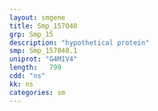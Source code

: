 ```yaml
---
layout: smgene
title: Smp_157040
grp: Smp_15
description: "hypothetical protein"
smp: Smp_157040.1
uniprot: "G4M1V4"
length:   799
cdd: "ns"
kk: ns
categories: sm
---
```

